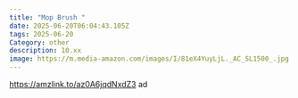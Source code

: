 ```yaml
---
title: "Mop Brush "
date: 2025-06-20T06:04:43.105Z
tags: 2025-06-20
Category: other
description: 10.xx
image: https://m.media-amazon.com/images/I/81eX4YuyLjL._AC_SL1500_.jpg
---
```

https://amzlink.to/az0A6jqdNxdZ3  ad